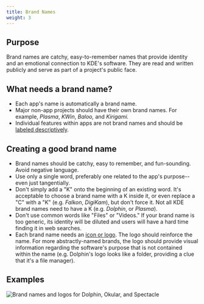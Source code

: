 ```yaml
---
title: Brand Names
weight: 3
---
```


Purpose
-------

Brand names are catchy, easy-to-remember names that provide identity and
an emotional connection to KDE's software. They are read and written
publicly and serve as part of a project's public face.

What needs a brand name?
------------------------

-   Each app's name is automatically a brand name.
-   Major non-app projects should have their own brand names. For
    example, *Plasma*, *KWin*, *Baloo,* and *Kirigami.*
-   Individual features within apps are not brand names and should be
    [labeled descriptively](../labels).

Creating a good brand name
--------------------------

-   Brand names should be catchy, easy to remember, and fun-sounding.
    Avoid negative language.
-   Use only a single word, preferably one related to the app's
    purpose--even just tangentially.
-   Don't simply add a "K" onto the beginning of an existing word.
    It's acceptable to choose a brand name with a K inside it, or even
    replace a "C" with a "K" (e.g. *Falkon*, *DigiKam*), but don't
    force it. Not all KDE brand names need to have a K (e.g. *Dolphin*,
    or *Plasma*).
-   Don't use common words like "Files" or "Videos." If your brand
    name is too generic, its identity will be diluted and users will
    have a hard time finding it in web searches.
-   Each brand name needs an
    [icon or logo](/hig/style/icons).
    The logo should reinforce the name. For more abstractly-named
    brands, the logo should provide visual information regarding the
    software's purpose that is not contained within the name (e.g.
    Dolphin's logo looks like a folder, providing a clue that it's a
    file manager).

Examples
--------

![Brand names and logos for Dolphin, Okular, and Spectacle](/hig/app-brand-names.png)
